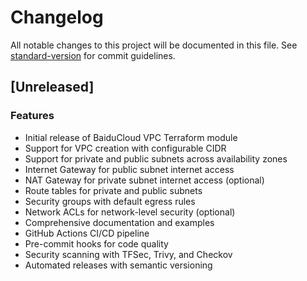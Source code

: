 # Changelog

All notable changes to this project will be documented in this file. See [standard-version](https://github.com/conventional-changelog/standard-version) for commit guidelines.

## [Unreleased]

### Features

* Initial release of BaiduCloud VPC Terraform module
* Support for VPC creation with configurable CIDR
* Support for private and public subnets across availability zones
* Internet Gateway for public subnet internet access
* NAT Gateway for private subnet internet access (optional)
* Route tables for private and public subnets
* Security groups with default egress rules
* Network ACLs for network-level security (optional)
* Comprehensive documentation and examples
* GitHub Actions CI/CD pipeline
* Pre-commit hooks for code quality
* Security scanning with TFSec, Trivy, and Checkov
* Automated releases with semantic versioning
